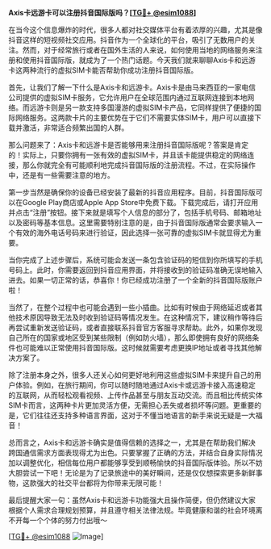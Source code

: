 **Axis卡远游卡可以注册抖音国际版吗？[[TG💪+ @esim1088](https://t.me/s/esim1088)]**

在当今这个信息爆炸的时代，很多人都对社交媒体平台有着浓厚的兴趣，尤其是像抖音这样的短视频社交应用。抖音作为一个全球化的平台，吸引了无数用户的关注。然而，对于经常旅行或者在国外生活的人来说，如何使用当地的网络服务来注册和使用抖音国际版，就成为了一个热门话题。今天我们就来聊聊Axis卡和远游卡这两种流行的虚拟SIM卡能否帮助你成功注册抖音国际版。

首先，让我们了解一下什么是Axis卡和远游卡。Axis卡是由马来西亚的一家电信公司提供的虚拟SIM卡服务，它允许用户在全球范围内通过互联网连接到本地网络。而远游卡则是另一款支持多国漫游的虚拟SIM卡产品，它同样提供了便捷的国际网络服务。这两款卡片的主要优势在于它们不需要实体SIM卡，用户可以直接下载并激活，非常适合频繁出国的人群。

那么问题来了：Axis卡和远游卡是否能够用来注册抖音国际版呢？答案是肯定的！实际上，只要你拥有一张有效的虚拟SIM卡，并且该卡能提供稳定的网络连接，那么你就完全有可能顺利地完成抖音国际版的注册流程。不过，在实际操作中，还是有一些需要注意的地方。

第一步当然是确保你的设备已经安装了最新的抖音应用程序。目前，抖音国际版可以在Google Play商店或Apple App Store中免费下载。下载完成后，请打开应用并点击“注册”按钮。接下来就是填写个人信息的部分了，包括手机号码、邮箱地址以及密码等基本信息。这里需要特别注意的是，由于抖音国际版通常会要求输入一个有效的海外电话号码来进行验证，因此选择一张可靠的虚拟SIM卡就显得尤为重要。

当你完成了上述步骤后，系统可能会发送一条包含验证码的短信到你所填写的手机号码上。此时，你需要返回到抖音应用界面，并将接收到的验证码准确无误地输入进去。如果一切正常的话，恭喜你！你已经成功注册了一个全新的抖音国际版账户啦！

当然了，在整个过程中也可能会遇到一些小插曲。比如有时候由于网络延迟或者其他技术原因导致无法及时收到验证码等情况发生。在这种情况下，建议稍作等待后再尝试重新发送验证码，或者直接联系抖音官方客服寻求帮助。此外，如果你发现自己所在的国家或地区受到某些限制（例如防火墙），那么即使拥有良好的网络条件也可能难以正常使用抖音国际版。这时候就需要考虑更换IP地址或者寻找其他解决方案了。

除了注册本身之外，很多人还关心如何更好地利用这些虚拟SIM卡来提升自己的用户体验。例如，在旅行期间，你可以随时随地通过Axis卡或远游卡接入高速稳定的互联网，从而轻松观看视频、上传作品甚至与朋友互动交流。而且相比传统实体SIM卡而言，这两种卡片更加灵活方便，无需担心丢失或者损坏等问题。更重要的是，它们往往还支持多种语言界面，这对于不懂当地语言的新手来说无疑是一大福音！

总而言之，Axis卡和远游卡确实是值得信赖的选择之一，尤其是在帮助我们解决跨国通信需求方面表现得尤为出色。只要掌握了正确的方法，并结合自身实际情况加以调整优化，相信每位用户都能够享受到顺畅愉快的抖音国际版体验。所以不妨大胆尝试一下吧！无论是为了记录旅途中的美好瞬间，还是仅仅想探索更多新鲜事物，这款强大的社交平台都将为你带来无限可能！

最后提醒大家一句：虽然Axis卡和远游卡功能强大且操作简便，但仍然建议大家根据个人需求合理规划预算，并且遵守相关法律法规。毕竟健康和谐的社会环境离不开每一个个体的努力付出哦～

[[TG💪+ @esim1088](https://t.me/s/esim1088) ![Image](https://i.postimg.cc/4NQfJmqS/Snipaste-2025-05-13-00-14-12.png)]
